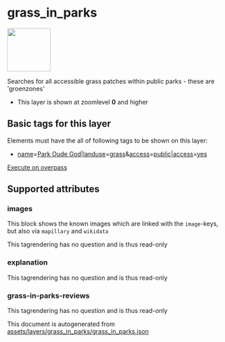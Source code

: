 [//]: # (WARNING: this file is automatically generated. Please find the sources at the bottom and edit those sources)

 grass_in_parks 
================



<img src='https://mapcomplete.osm.be/./assets/themes/playgrounds/playground.svg' height="100px"> 

Searches for all accessible grass patches within public parks - these are 'groenzones'






  - This layer is shown at zoomlevel **0** and higher




 Basic tags for this layer 
---------------------------



Elements must have the all of following tags to be shown on this layer:



  - <a href='https://wiki.openstreetmap.org/wiki/Key:name' target='_blank'>name</a>=<a href='https://wiki.openstreetmap.org/wiki/Tag:name%3DPark Oude God' target='_blank'>Park Oude God</a>|<a href='https://wiki.openstreetmap.org/wiki/Key:landuse' target='_blank'>landuse</a>=<a href='https://wiki.openstreetmap.org/wiki/Tag:landuse%3Dgrass' target='_blank'>grass</a>&<a href='https://wiki.openstreetmap.org/wiki/Key:access' target='_blank'>access</a>=<a href='https://wiki.openstreetmap.org/wiki/Tag:access%3Dpublic' target='_blank'>public</a>|<a href='https://wiki.openstreetmap.org/wiki/Key:access' target='_blank'>access</a>=<a href='https://wiki.openstreetmap.org/wiki/Tag:access%3Dyes' target='_blank'>yes</a>


[Execute on overpass](http://overpass-turbo.eu/?Q=%5Bout%3Ajson%5D%5Btimeout%3A90%5D%3B(%20%20%20%20nwr%5B%22name%22%3D%22Park%20Oude%20God%22%5D(%7B%7Bbbox%7D%7D)%3B%0A%20%20%20%20nwr%5B%22landuse%22%3D%22grass%22%5D%5B%22access%22%3D%22public%22%5D(%7B%7Bbbox%7D%7D)%3B%0A%20%20%20%20nwr%5B%22landuse%22%3D%22grass%22%5D%5B%22access%22%3D%22yes%22%5D(%7B%7Bbbox%7D%7D)%3B%0A)%3Bout%20body%3B%3E%3Bout%20skel%20qt%3B)



 Supported attributes 
----------------------





### images 



This block shows the known images which are linked with the `image`-keys, but also via `mapillary` and `wikidata`

This tagrendering has no question and is thus read-only





### explanation 



This tagrendering has no question and is thus read-only





### grass-in-parks-reviews 



This tagrendering has no question and is thus read-only

 

This document is autogenerated from [assets/layers/grass_in_parks/grass_in_parks.json](https://github.com/pietervdvn/MapComplete/blob/develop/assets/layers/grass_in_parks/grass_in_parks.json)

